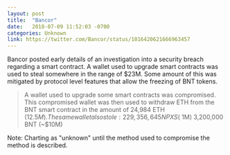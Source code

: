 ```yaml
---
layout: post
title:  "Bancor"
date:   2018-07-09 11:52:03 -0700
categories: Unknown
link: https://twitter.com/Bancor/status/1016420621666963457
---
```

Bancor posted early details of an investigation into a security breach regarding a smart contract. A wallet used to upgrade smart contracts was used to steal somewhere in the range of $23M. Some amount of this was mitigated by protocol level features that allow the freezing of BNT tokens.

> A wallet used to upgrade some smart contracts was compromised. This compromised wallet was then used to withdraw ETH from the BNT smart contract in the amount of 24,984 ETH ($12.5M). The same wallet also stole: 229,356,645 NPXS (~$1M) 3,200,000 BNT (~$10M)

Note: Charting as "unknown" until the method used to compromise the method is described.
